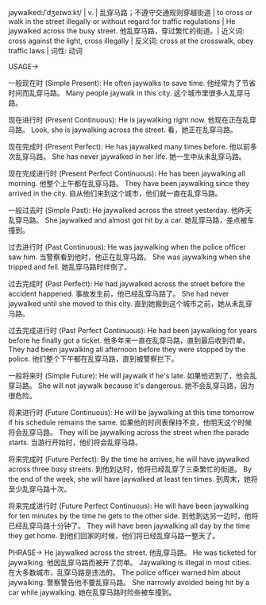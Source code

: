 jaywalked:/ˈdʒeɪwɔːkt/ | v. | 乱穿马路；不遵守交通规则穿越街道 | to cross or walk in the street illegally or without regard for traffic regulations |  He jaywalked across the busy street. 他乱穿马路，穿过繁忙的街道。| 近义词: cross against the light, cross illegally | 反义词: cross at the crosswalk, obey traffic laws | 词性: 动词

USAGE->

一般现在时 (Simple Present):
He often jaywalks to save time.  他经常为了节省时间而乱穿马路。
Many people jaywalk in this city.  这个城市里很多人乱穿马路。

现在进行时 (Present Continuous):
He is jaywalking right now. 他现在正在乱穿马路。
Look, she is jaywalking across the street.  看，她正在乱穿马路。


现在完成时 (Present Perfect):
He has jaywalked many times before.  他以前多次乱穿马路。
She has never jaywalked in her life. 她一生中从未乱穿马路。


现在完成进行时 (Present Perfect Continuous):
He has been jaywalking all morning. 他整个上午都在乱穿马路。
They have been jaywalking since they arrived in the city.  自从他们来到这个城市，他们就一直在乱穿马路。


一般过去时 (Simple Past):
He jaywalked across the street yesterday.  他昨天乱穿马路。
She jaywalked and almost got hit by a car. 她乱穿马路，差点被车撞到。


过去进行时 (Past Continuous):
He was jaywalking when the police officer saw him.  当警察看到他时，他正在乱穿马路。
She was jaywalking when she tripped and fell.  她乱穿马路时绊倒了。


过去完成时 (Past Perfect):
He had jaywalked across the street before the accident happened. 事故发生前，他已经乱穿马路了。
She had never jaywalked until she moved to this city.  直到她搬到这个城市之前，她从未乱穿马路。


过去完成进行时 (Past Perfect Continuous):
He had been jaywalking for years before he finally got a ticket.  他多年来一直在乱穿马路，直到最后收到罚单。
They had been jaywalking all afternoon before they were stopped by the police.  他们整个下午都在乱穿马路，直到被警察拦下。


一般将来时 (Simple Future):
He will jaywalk if he's late.  如果他迟到了，他会乱穿马路。
She will not jaywalk because it's dangerous. 她不会乱穿马路，因为很危险。


将来进行时 (Future Continuous):
He will be jaywalking at this time tomorrow if his schedule remains the same.  如果他的时间表保持不变，他明天这个时候将会乱穿马路。
They will be jaywalking across the street when the parade starts.  当游行开始时，他们将会乱穿马路。


将来完成时 (Future Perfect):
By the time he arrives, he will have jaywalked across three busy streets. 到他到达时，他将已经乱穿了三条繁忙的街道。
By the end of the week, she will have jaywalked at least ten times.  到周末，她将至少乱穿马路十次。


将来完成进行时 (Future Perfect Continuous):
He will have been jaywalking for ten minutes by the time he gets to the other side.  到他到达另一边时，他将已经乱穿马路十分钟了。
They will have been jaywalking all day by the time they get home.  到他们回家的时候，他们将已经乱穿马路一整天了。



PHRASE->
He jaywalked across the street. 他乱穿马路。
He was ticketed for jaywalking.  他因乱穿马路而被开了罚单。
Jaywalking is illegal in most cities. 在大多数城市，乱穿马路是违法的。
The police officer warned him about jaywalking.  警察警告他不要乱穿马路。
She narrowly avoided being hit by a car while jaywalking.  她在乱穿马路时险些被车撞到。
